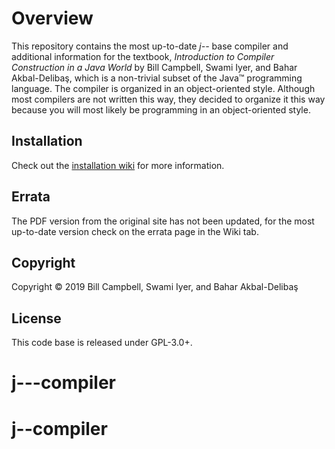 # Overview

This repository contains the most up-to-date _j--_ base compiler and
additional information for the textbook, _Introduction to Compiler
Construction in a Java World_ by Bill Campbell, Swami Iyer, and 
Bahar Akbal-Deliba&#351;, which is a non-trivial subset of the Java&trade;
programming language. The compiler is organized in an object-oriented style.
Although most compilers are not written this way, they decided to organize it
this way because you will most likely be programming in an object-oriented style.

## Installation

Check out the [installation wiki](https://github.com/umbcsops/j--/wiki/Installation)
for more information.

## Errata

The PDF version from the original site has not been updated, for the most
up-to-date version check on the errata page in the Wiki tab.

## Copyright

Copyright &copy; 2019 Bill Campbell, Swami Iyer, and Bahar Akbal-Deliba&#351;

## License

This code base is released under GPL-3.0+.

# j---compiler
# j--compiler
